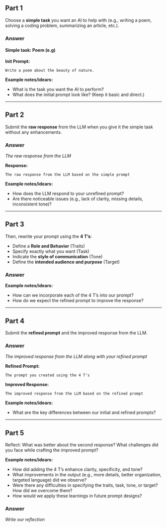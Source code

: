 ## Part 1

Choose a **simple task** you want an AI to help with (e.g., writing a poem, solving a coding problem, summarizing an article, etc.).

### Answer

#### Simple task: Poem (e.g)

**Init Prompt:**
```
Write a poem about the beauty of nature.
```

**Example notes/idears:**
- What is the task you want the AI to perform?
- What does the initial prompt look like? (Keep it basic and direct.)

---

## Part 2

Submit the **raw response** from the LLM when you give it the simple task without any enhancements.


### Answer
*The raw response from the LLM*

**Response:**
```
The raw response from the LLM based on the simple prompt
```

**Example notes/idears:**
- How does the LLM respond to your unrefined prompt?
- Are there noticeable issues (e.g., lack of clarity, missing details, inconsistent tone)?

---

## Part 3

Then, rewrite your prompt using the **4 T’s**:

- Define a **Role and Behavior** (Traits)
- Specify exactly what you want (Task)
- Indicate the **style of communication** (Tone)
- Define the **intended audience and purpose** (Target)

### Answer

**Example notes/idears:**
- How can we incorporate each of the 4 T’s into our prompt?
- How do we expect the refined prompt to improve the response?


---

## Part 4

Submit the **refined prompt** and the improved response from the LLM.

### Answer
*The improved response from the LLM along with your refined prompt*


**Refined Prompt:**
```
The prompt you created using the 4 T's
```

**Improved Response:**
```
The improved response from the LLM based on the refined prompt
```

**Example notes/idears:**
- What are the key differences between our initial and refined prompts?

---

## Part 5

Reflect: What was better about the second response? What challenges did you face while crafting the improved prompt?

**Example notes/idears:**
- How did adding the 4 T’s enhance clarity, specificity, and tone?
- What improvements in the output (e.g., more details, better organization, targeted language) did we observe?
- Were there any difficulties in specifying the traits, task, tone, or target? How did we overcome them?
- How would we apply these learnings in future prompt designs?


### Answer
*Write our reflection*

